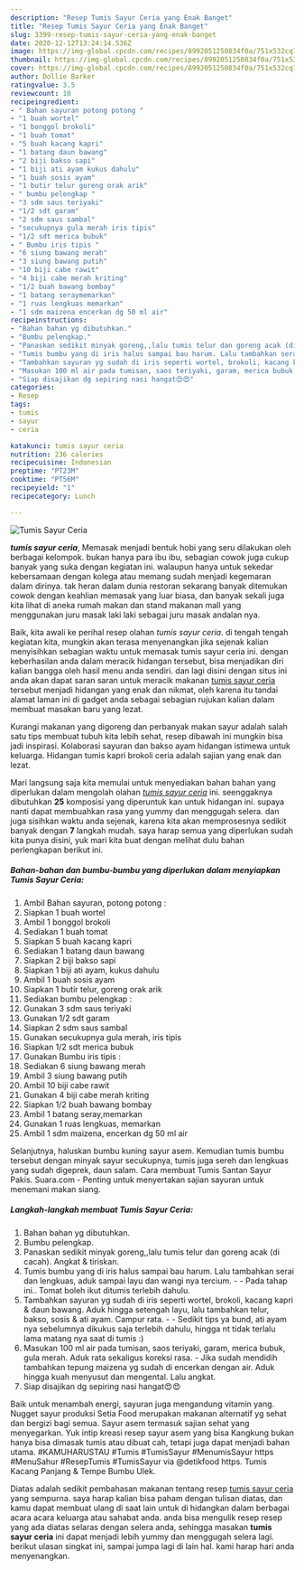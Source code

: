 ```yaml
---
description: "Resep Tumis Sayur Ceria yang Enak Banget"
title: "Resep Tumis Sayur Ceria yang Enak Banget"
slug: 3399-resep-tumis-sayur-ceria-yang-enak-banget
date: 2020-12-12T13:24:14.536Z
image: https://img-global.cpcdn.com/recipes/8992051250834f0a/751x532cq70/tumis-sayur-ceria-foto-resep-utama.jpg
thumbnail: https://img-global.cpcdn.com/recipes/8992051250834f0a/751x532cq70/tumis-sayur-ceria-foto-resep-utama.jpg
cover: https://img-global.cpcdn.com/recipes/8992051250834f0a/751x532cq70/tumis-sayur-ceria-foto-resep-utama.jpg
author: Dollie Barker
ratingvalue: 3.5
reviewcount: 10
recipeingredient:
- " Bahan sayuran potong potong "
- "1 buah wortel"
- "1 bonggol brokoli"
- "1 buah tomat"
- "5 buah kacang kapri"
- "1 batang daun bawang"
- "2 biji bakso sapi"
- "1 biji ati ayam kukus dahulu"
- "1 buah sosis ayam"
- "1 butir telur goreng orak arik"
- " bumbu pelengkap "
- "3 sdm saus teriyaki"
- "1/2 sdt garam"
- "2 sdm saus sambal"
- "secukupnya gula merah iris tipis"
- "1/2 sdt merica bubuk"
- " Bumbu iris tipis "
- "6 siung bawang merah"
- "3 siung bawang putih"
- "10 biji cabe rawit"
- "4 biji cabe merah kriting"
- "1/2 buah bawang bombay"
- "1 batang seraymemarkan"
- "1 ruas lengkuas memarkan"
- "1 sdm maizena encerkan dg 50 ml air"
recipeinstructions:
- "Bahan bahan yg dibutuhkan."
- "Bumbu pelengkap."
- "Panaskan sedikit minyak goreng,,lalu tumis telur dan goreng acak (di cacah). Angkat &amp; tiriskan."
- "Tumis bumbu yang di iris halus sampai bau harum. Lalu tambahkan serai dan lengkuas, aduk sampai layu dan wangi nya tercium.   Pada tahap ini.. Tomat boleh ikut ditumis terlebih dahulu."
- "Tambahkan sayuran yg sudah di iris seperti wortel, brokoli, kacang kapri &amp; daun bawang. Aduk hingga setengah layu, lalu tambahkan telur, bakso, sosis &amp; ati ayam. Campur rata.  Sedikit tips ya bund, ati ayam nya sebelumnya dikukus saja terlebih dahulu, hingga nt tidak terlalu lama matang nya saat di tumis :)"
- "Masukan 100 ml air pada tumisan, saos teriyaki, garam, merica bubuk, gula merah. Aduk rata sekaligus koreksi rasa. Jika sudah mendidih tambahkan tepung maizena yg sudah di encerkan dengan air. Aduk hingga kuah menyusut dan mengental. Lalu angkat."
- "Siap disajikan dg sepiring nasi hangat😍😍"
categories:
- Resep
tags:
- tumis
- sayur
- ceria

katakunci: tumis sayur ceria 
nutrition: 236 calories
recipecuisine: Indonesian
preptime: "PT23M"
cooktime: "PT56M"
recipeyield: "1"
recipecategory: Lunch

---
```



![Tumis Sayur Ceria](https://img-global.cpcdn.com/recipes/8992051250834f0a/751x532cq70/tumis-sayur-ceria-foto-resep-utama.jpg)

<b><i>tumis sayur ceria</i></b>, Memasak menjadi bentuk hobi yang seru dilakukan oleh berbagai kelompok. bukan hanya para ibu ibu, sebagian cowok juga cukup banyak yang suka dengan kegiatan ini. walaupun hanya untuk sekedar kebersamaan dengan kolega atau memang sudah menjadi kegemaran dalam dirinya. tak heran dalam dunia restoran sekarang banyak ditemukan cowok dengan keahlian memasak yang luar biasa, dan banyak sekali juga kita lihat di aneka rumah makan dan stand makanan mall yang menggunakan juru masak laki laki sebagai juru masak andalan nya.

Baik, kita awali ke perihal resep olahan <i>tumis sayur ceria</i>. di tengah tengah kegiatan kita, mungkin akan terasa menyenangkan jika sejenak kalian menyisihkan sebagian waktu untuk memasak tumis sayur ceria ini. dengan keberhasilan anda dalam meracik hidangan tersebut, bisa menjadikan diri kalian bangga oleh hasil menu anda sendiri. dan lagi disini dengan situs ini anda akan dapat saran saran untuk meracik makanan <u>tumis sayur ceria</u> tersebut menjadi hidangan yang enak dan nikmat, oleh karena itu tandai alamat laman ini di gadget anda sebagai sebagian rujukan kalian dalam membuat masakan baru yang lezat.

Kurangi makanan yang digoreng dan perbanyak makan sayur adalah salah satu tips membuat tubuh kita lebih sehat, resep dibawah ini mungkin bisa jadi inspirasi. Kolaborasi sayuran dan bakso ayam hidangan istimewa untuk keluarga. Hidangan tumis kapri brokoli ceria adalah sajian yang enak dan lezat.


Mari langsung saja kita memulai untuk menyediakan bahan bahan yang diperlukan dalam mengolah olahan <u><i>tumis sayur ceria</i></u> ini. seenggaknya dibutuhkan <b>25</b> komposisi yang diperuntuk kan untuk hidangan ini. supaya nanti dapat membuahkan rasa yang yummy dan menggugah selera. dan juga sisihkan waktu anda sejenak, karena kita akan memprosesnya sedikit banyak dengan <b>7</b> langkah mudah. saya harap semua yang diperlukan sudah kita punya disini, yuk mari kita buat dengan melihat dulu bahan perlengkapan berikut ini.

<!--inarticleads1-->

##### Bahan-bahan dan bumbu-bumbu yang diperlukan dalam menyiapkan Tumis Sayur Ceria:

1. Ambil  Bahan sayuran, potong potong :
1. Siapkan 1 buah wortel
1. Ambil 1 bonggol brokoli
1. Sediakan 1 buah tomat
1. Siapkan 5 buah kacang kapri
1. Sediakan 1 batang daun bawang
1. Siapkan 2 biji bakso sapi
1. Siapkan 1 biji ati ayam, kukus dahulu
1. Ambil 1 buah sosis ayam
1. Siapkan 1 butir telur, goreng orak arik
1. Sediakan  bumbu pelengkap :
1. Gunakan 3 sdm saus teriyaki
1. Gunakan 1/2 sdt garam
1. Siapkan 2 sdm saus sambal
1. Gunakan secukupnya gula merah, iris tipis
1. Siapkan 1/2 sdt merica bubuk
1. Gunakan  Bumbu iris tipis :
1. Sediakan 6 siung bawang merah
1. Ambil 3 siung bawang putih
1. Ambil 10 biji cabe rawit
1. Gunakan 4 biji cabe merah kriting
1. Siapkan 1/2 buah bawang bombay
1. Ambil 1 batang seray,memarkan
1. Gunakan 1 ruas lengkuas, memarkan
1. Ambil 1 sdm maizena, encerkan dg 50 ml air


Selanjutnya, haluskan bumbu kuning sayur asem. Kemudian tumis bumbu tersebut dengan minyak sayur secukupnya, tumis juga sereh dan lengkuas yang sudah digeprek, daun salam. Cara membuat Tumis Santan Sayur Pakis. Suara.com - Penting untuk menyertakan sajian sayuran untuk menemani makan siang. 

<!--inarticleads2-->

##### Langkah-langkah membuat Tumis Sayur Ceria:

1. Bahan bahan yg dibutuhkan.
1. Bumbu pelengkap.
1. Panaskan sedikit minyak goreng,,lalu tumis telur dan goreng acak (di cacah). Angkat &amp; tiriskan.
1. Tumis bumbu yang di iris halus sampai bau harum. Lalu tambahkan serai dan lengkuas, aduk sampai layu dan wangi nya tercium.  -  - Pada tahap ini.. Tomat boleh ikut ditumis terlebih dahulu.
1. Tambahkan sayuran yg sudah di iris seperti wortel, brokoli, kacang kapri &amp; daun bawang. Aduk hingga setengah layu, lalu tambahkan telur, bakso, sosis &amp; ati ayam. Campur rata. -  - Sedikit tips ya bund, ati ayam nya sebelumnya dikukus saja terlebih dahulu, hingga nt tidak terlalu lama matang nya saat di tumis :)
1. Masukan 100 ml air pada tumisan, saos teriyaki, garam, merica bubuk, gula merah. Aduk rata sekaligus koreksi rasa. - Jika sudah mendidih tambahkan tepung maizena yg sudah di encerkan dengan air. Aduk hingga kuah menyusut dan mengental. Lalu angkat.
1. Siap disajikan dg sepiring nasi hangat😍😍


Baik untuk menambah energi, sayuran juga mengandung vitamin yang. Nugget sayur produksi Setia Food merupakan makanan alternatif yg sehat dan bergizi bagi semua. Sayur asem termasuk sajian sehat yang menyegarkan. Yuk intip kreasi resep sayur asem yang bisa Kangkung bukan hanya bisa dimasak tumis atau dibuat cah, tetapi juga dapat menjadi bahan utama. #KAMUHARUSTAU #Tumis #TumisSayur #MenumisSayur https #MenuSahur #ResepTumis #TumisSayur via @detikfood https. Tumis Kacang Panjang &amp; Tempe Bumbu Ulek. 

Diatas adalah sedikit pembahasan makanan tentang resep <u>tumis sayur ceria</u> yang sempurna. saya harap kalian bisa paham dengan tulisan diatas, dan kamu dapat membuat ulang di saat lain untuk di hidangkan dalam berbagai acara acara keluarga atau sahabat anda. anda bisa mengulik resep resep yang ada diatas selaras dengan selera anda, sehingga masakan <b>tumis sayur ceria</b> ini dapat menjadi lebih yummy dan menggugah selera lagi. berikut ulasan singkat ini, sampai jumpa lagi di lain hal. kami harap hari anda menyenangkan.
